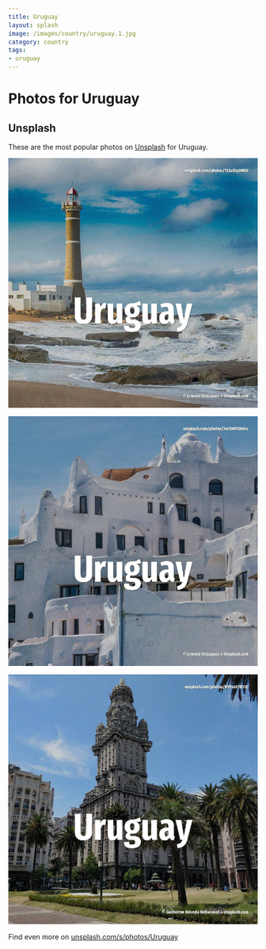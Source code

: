 ```yaml
---
title: Uruguay
layout: splash
image: /images/country/uruguay.1.jpg
category: country
tags:
- uruguay
---
```

# Photos for Uruguay

## Unsplash

These are the most popular photos on [Unsplash](https://unsplash.com) for Uruguay.

![Uruguay](/images/country/uruguay.1.jpg)

![Uruguay](/images/country/uruguay.2.jpg)

![Uruguay](/images/country/uruguay.3.jpg)

Find even more on [unsplash.com/s/photos/Uruguay](https://unsplash.com/s/photos/Uruguay)